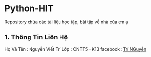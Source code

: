 # Python-HIT
  Repository chứa các tài liệu học tập, bài tập về nhà của em ạ
## 1. Thông Tin Liên Hệ 
  Họ Và Tên : Nguyễn Viết Trí
  Lớp : CNTT5 - K13
  facebook : [Trí NGuyễn](https://www.facebook.com/viettriit2110)
